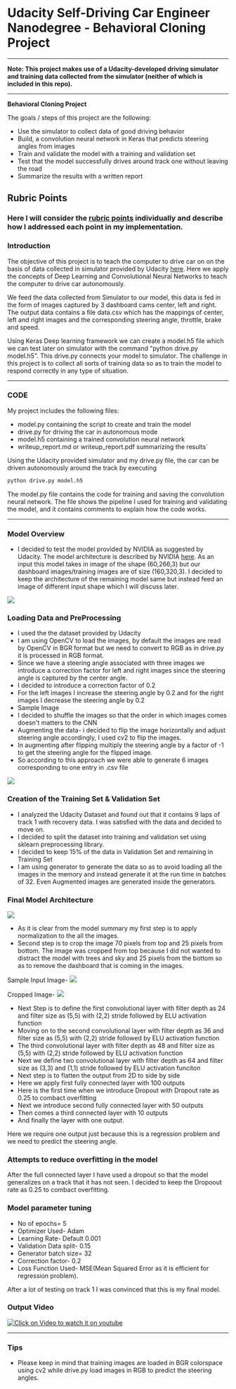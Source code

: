 # **Udacity Self-Driving Car Engineer Nanodegree - Behavioral Cloning Project**

---

**Note: This project makes use of a Udacity-developed driving simulator and training data collected from the simulator (neither of which is included in this repo).**

---

**Behavioral Cloning Project**

The goals / steps of this project are the following:
* Use the simulator to collect data of good driving behavior
* Build, a convolution neural network in Keras that predicts steering angles from images
* Train and validate the model with a training and validation set
* Test that the model successfully drives around track one without leaving the road
* Summarize the results with a written report


[//]: # (Image References)

[image1]: ./examples/placeholder.png "Model Visualization"
[image2]: ./examples/placeholder.png "Grayscaling"
[image3]: ./examples/placeholder_small.png "Recovery Image"
[image4]: ./examples/placeholder_small.png "Recovery Image"
[image5]: ./examples/placeholder_small.png "Recovery Image"
[image6]: ./examples/placeholder_small.png "Normal Image"
[image7]: ./examples/placeholder_small.png "Flipped Image"

## Rubric Points
### Here I will consider the [rubric points](https://review.udacity.com/#!/rubrics/432/view) individually and describe how I addressed each point in my implementation.  


### Introduction
The objective of this project is to teach the computer to drive car on on the basis of data collected in simulator provided by Udacity [here](.amazonaws.com/video.udacity-data.com/topher/2016/December/584f6edd_data/data.zip). Here we apply the concepts of Deep Learning and Convolutional Neural Networks to teach the computer to drive car autonomously.

We feed the data collected from Simulator to our model, this data is fed in the form of images captured by 3 dashboard cams center, left and right. The output data contains a file data.csv which has the mappings of center, left and right images and the corresponding steering angle, throttle, brake and speed.

Using Keras Deep learning framework we can create a model.h5 file which we can test later on simulator with the command "python drive.py model.h5". This drive.py connects your model to simulator. The challenge in this project is to collect all sorts of training data so as to train the model to respond correctly in any type of situation.

---

### CODE

My project includes the following files:
* model.py containing the script to create and train the model
* drive.py for driving the car in autonomous mode
* model.h5 containing a trained convolution neural network 
* writeup_report.md or writeup_report.pdf summarizing the results`


Using the Udacity provided simulator and my drive.py file, the car can be driven autonomously around the track by executing 
```sh
python drive.py model.h5
```

The model.py file contains the code for training and saving the convolution neural network. The file shows the pipeline I used for training and validating the model, and it contains comments to explain how the code works.

---

###  Model Overview


* I decided to test the model provided by NVIDIA as suggested by Udacity. The model architecture is described by NVIDIA [here](https://images.nvidia.com/content/tegra/automotive/images/2016/solutions/pdf/end-to-end-dl-using-px.pdf). As an input this model takes in image of the shape (60,266,3) but our dashboard images/training images are of size (160,320,3). I decided to keep the architecture of the remaining model same but instead feed an image of different input shape which I will discuss later.

<img src="./images/NVIDIA.JPG">


### Loading Data and PreProcessing

* I used the the dataset provided by Udacity
* I am using OpenCV to load the images, by default the images are read by OpenCV in BGR format but we need to convert to RGB as in drive.py it is processed in RGB format.
* Since we have a steering angle associated with three images we introduce a correction factor for left and right images since the steering angle is captured by the center angle.
* I decided to introduce a correction factor of 0.2
* For the left images I increase the steering angle by 0.2 and for the right images I decrease the steering angle by 0.2
* Sample Image
* I decided to shuffle the images so that the order in which images comes doesn't matters to the CNN
* Augmenting the data- i decided to flip the image horizontally and adjust steering angle accordingly, I used cv2 to flip the images.
* In augmenting after flipping multiply the steering angle by a factor of -1 to get the steering angle for the flipped image.
* So according to this approach we were able to generate 6 images corresponding to one entry in .csv file
<img src="./images/center_2016_12_01_13_31_15_513.jpg">

### Creation of the Training Set & Validation Set

* I analyzed the Udacity Dataset and found out that it contains 9 laps of track 1 with recovery data. I was satisfied with the data and decided to move on.
* I decided to split the dataset into training and validation set using sklearn preprocessing library.
* I decided to keep 15% of the data in Validation Set and remaining in Training Set
* I am using generator to generate the data so as to avoid loading all the images in the memory and instead generate it at the run time in batches of 32. Even Augmented images are generated inside the generators.

### Final Model Architecture

<img src="./images/mymodel.JPG">

* As it is clear from the model summary my first step is to apply normalization to the all the images.
* Second step is to crop the image 70 pixels from top and 25 pixels from bottom. The image was cropped from top because I did not wanted to distract the model with trees and sky and 25 pixels from the bottom so as to remove the dashboard that is coming in the images.

Sample Input Image-
<img src="./images/center_2016_12_01_13_32_53_357.jpg">   

Cropped Image-
<img src="./images/center_2016_12_01_13_32_53_357_cropped.jpg">


* Next Step is to define the first convolutional layer with filter depth as 24 and filter size as (5,5) with (2,2) stride followed by ELU activation function
* Moving on to the second convolutional layer with filter depth as 36 and filter size as (5,5) with (2,2) stride followed by ELU activation function 
* The third convolutional layer with filter depth as 48 and filter size as (5,5) with (2,2) stride followed by ELU activation function
* Next we define two convolutional layer with filter depth as 64 and filter size as (3,3) and (1,1) stride followed by ELU activation funciton
* Next step is to flatten the output from 2D to side by side
* Here we apply first fully connected layer with 100 outputs
* Here is the first time when we introduce Dropout with Dropout rate as 0.25 to combact overfitting
* Next we introduce second fully connected layer with 50 outputs
* Then comes a third connected layer with 10 outputs
* And finally the layer with one output.

Here we require one output just because this is a regression problem and we need to predict the steering angle.




### Attempts to reduce overfitting in the model
After the full connected layer I have used a dropout so that the model generalizes on a track that it has not seen. I decided to keep the Dropoout rate as 0.25 to combact overfitting.


### Model parameter tuning

* No of epochs= 5
* Optimizer Used- Adam
* Learning Rate- Default 0.001
* Validation Data split- 0.15
* Generator batch size= 32
* Correction factor- 0.2
* Loss Function Used- MSE(Mean Squared Error as it is efficient for regression problem).

After a lot of testing on track 1 I was convinced that this is my final model.

### Output Video
[![Click on Video to watch it on youtube](./images/2018_02_27_06_26_07_651.jpg)](https://www.youtube.com/watch?v=BMJi_tcetdQ)

---

### Tips
- Please keep in mind that training images are loaded in BGR colorspace using cv2 while drive.py load images in RGB to predict the steering angles.

